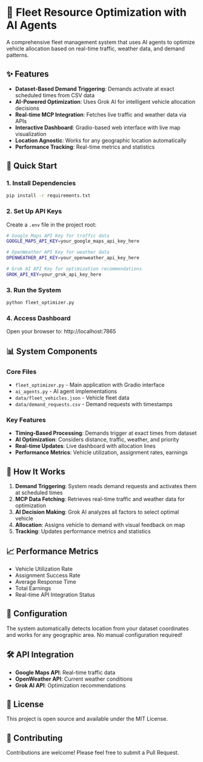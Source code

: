 # 🚖 Fleet Resource Optimization with AI Agents

A comprehensive fleet management system that uses AI agents to optimize vehicle allocation based on real-time traffic, weather data, and demand patterns.

## ✨ Features

- **Dataset-Based Demand Triggering**: Demands activate at exact scheduled times from CSV data
- **AI-Powered Optimization**: Uses Grok AI for intelligent vehicle allocation decisions
- **Real-time MCP Integration**: Fetches live traffic and weather data via APIs
- **Interactive Dashboard**: Gradio-based web interface with live map visualization
- **Location Agnostic**: Works for any geographic location automatically
- **Performance Tracking**: Real-time metrics and statistics

## 🚀 Quick Start

### 1. Install Dependencies
```bash
pip install -r requirements.txt
```

### 2. Set Up API Keys
Create a `.env` file in the project root:
```bash
# Google Maps API Key for traffic data
GOOGLE_MAPS_API_KEY=your_google_maps_api_key_here

# OpenWeather API Key for weather data
OPENWEATHER_API_KEY=your_openweather_api_key_here

# Grok AI API Key for optimization recommendations
GROK_API_KEY=your_grok_api_key_here
```

### 3. Run the System
```bash
python fleet_optimizer.py
```

### 4. Access Dashboard
Open your browser to: http://localhost:7865

## 📊 System Components

### Core Files
- `fleet_optimizer.py` - Main application with Gradio interface
- `ai_agents.py` - AI agent implementations
- `data/fleet_vehicles.json` - Vehicle fleet data
- `data/demand_requests.csv` - Demand requests with timestamps

### Key Features
- **Timing-Based Processing**: Demands trigger at exact times from dataset
- **AI Optimization**: Considers distance, traffic, weather, and priority
- **Real-time Updates**: Live dashboard with allocation lines
- **Performance Metrics**: Vehicle utilization, assignment rates, earnings

## 🎯 How It Works

1. **Demand Triggering**: System reads demand requests and activates them at scheduled times
2. **MCP Data Fetching**: Retrieves real-time traffic and weather data for optimization
3. **AI Decision Making**: Grok AI analyzes all factors to select optimal vehicle
4. **Allocation**: Assigns vehicle to demand with visual feedback on map
5. **Tracking**: Updates performance metrics and statistics

## 📈 Performance Metrics

- Vehicle Utilization Rate
- Assignment Success Rate
- Average Response Time
- Total Earnings
- Real-time API Integration Status

## 🔧 Configuration

The system automatically detects location from your dataset coordinates and works for any geographic area. No manual configuration required!

## 🛠️ API Integration

- **Google Maps API**: Real-time traffic data
- **OpenWeather API**: Current weather conditions
- **Grok AI API**: Optimization recommendations

## 📝 License

This project is open source and available under the MIT License.

## 🤝 Contributing

Contributions are welcome! Please feel free to submit a Pull Request.
